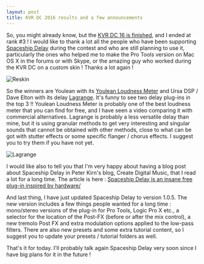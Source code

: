 ```yaml
---
layout: post
title: KVR DC 2016 results and a few announcements
---
```


So, you might already know, but the [KVR DC 16 is finished](https://www.kvraudio.com/kvr-developer-challenge/2016/), and I ended at rank #3 ! I would like to thank a lot all the people who have been supporting [Spaceship Delay](http://www.kvraudio.com/product/spaceship-delay-by-musical-entropy/details) during the contest and who are still planning to use it, particularly the ones who helped me to make the Pro Tools version on Mac OS X in the forums or with Skype, or the amazing guy who worked during the KVR DC on a custom skin ! Thanks a lot again !

![Reskin]({{site.baseurl}}/images/Reskin.png)

So the winners are Youlean with its [Youlean Loudness Meter](http://www.kvraudio.com/product/youlean-loudness-meter-by-youlean/details) and Ursa DSP / Dave Elton with its delay [Lagrange](http://bedroomproducersblog.com/2016/12/01/ursa-dsp-lagrange/). It's funny to see two delay plug-ins in the top 3 !! Youlean Loudness Meter is probably one of the best loudness meter that you can find for free, and I have seen a video comparing it with commercial alternatives. Lagrange is probably a less versatile delay than mine, but it is using granular methods to get very interesting and singular sounds that cannot be obtained with other methods, close to what can be got with stutter effects or some specific flanger / chorus effects. I suggest you to try them if you have not yet.

![Lagrange](http://static.kvraudio.com/i/b/lagrange084.png)

I would like also to tell you that I'm very happy about having a blog post about Spaceship Delay in Peter Kirn's blog, Create Digital Music, that I read a lot for a long time. The article is here : [Spaceship Delay is an insane free plug-in inspired by hardware/](http://cdm.link/2016/12/spaceship-delay-is-an-insane-free-plug-in-inspired-by-hardware/)

And last thing, I have just updated Spaceship Delay to version 1.0.5. The new version includes a few things people wanted for a long time : mono/stereo versions of the plug-in for Pro Tools, Logic Pro X etc., a selector for the location of the Post-FX (before or after the mix control), a new tremolo Post FX and extra modulation options applied to the low-pass filters. There are also new presets and some extra tutorial content, so I suggest you to update your presets / tutorial folders as well.

That's it for today. I'll probably talk again Spaceship Delay very soon since I have big plans for it in the future !